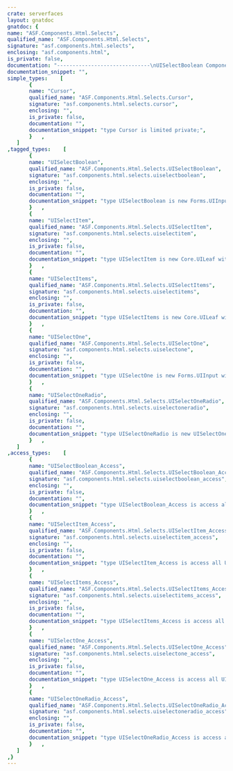 ```yaml
---
crate: serverfaces
layout: gnatdoc
gnatdoc: {
name: "ASF.Components.Html.Selects",
qualified_name: "ASF.Components.Html.Selects",
signature: "asf.components.html.selects",
enclosing: "asf.components.html",
is_private: false,
documentation: "------------------------------\nUISelectBoolean Component\n------------------------------\nThe <b>UISelectBoolean</b> is a component that represents a single boolean value.",
documentation_snippet: "",
simple_types:    [
       {
       name: "Cursor",
       qualified_name: "ASF.Components.Html.Selects.Cursor",
       signature: "asf.components.html.selects.cursor",
       enclosing: "",
       is_private: false,
       documentation: "",
       documentation_snippet: "type Cursor is limited private;",
       }   ,
   ]
,tagged_types:    [
       {
       name: "UISelectBoolean",
       qualified_name: "ASF.Components.Html.Selects.UISelectBoolean",
       signature: "asf.components.html.selects.uiselectboolean",
       enclosing: "",
       is_private: false,
       documentation: "",
       documentation_snippet: "type UISelectBoolean is new Forms.UIInput with private;",
       }   ,
       {
       name: "UISelectItem",
       qualified_name: "ASF.Components.Html.Selects.UISelectItem",
       signature: "asf.components.html.selects.uiselectitem",
       enclosing: "",
       is_private: false,
       documentation: "",
       documentation_snippet: "type UISelectItem is new Core.UILeaf with private;",
       }   ,
       {
       name: "UISelectItems",
       qualified_name: "ASF.Components.Html.Selects.UISelectItems",
       signature: "asf.components.html.selects.uiselectitems",
       enclosing: "",
       is_private: false,
       documentation: "",
       documentation_snippet: "type UISelectItems is new Core.UILeaf with private;",
       }   ,
       {
       name: "UISelectOne",
       qualified_name: "ASF.Components.Html.Selects.UISelectOne",
       signature: "asf.components.html.selects.uiselectone",
       enclosing: "",
       is_private: false,
       documentation: "",
       documentation_snippet: "type UISelectOne is new Forms.UIInput with private;",
       }   ,
       {
       name: "UISelectOneRadio",
       qualified_name: "ASF.Components.Html.Selects.UISelectOneRadio",
       signature: "asf.components.html.selects.uiselectoneradio",
       enclosing: "",
       is_private: false,
       documentation: "",
       documentation_snippet: "type UISelectOneRadio is new UISelectOne with private;",
       }   ,
   ]
,access_types:    [
       {
       name: "UISelectBoolean_Access",
       qualified_name: "ASF.Components.Html.Selects.UISelectBoolean_Access",
       signature: "asf.components.html.selects.uiselectboolean_access",
       enclosing: "",
       is_private: false,
       documentation: "",
       documentation_snippet: "type UISelectBoolean_Access is access all UISelectBoolean'Class;",
       }   ,
       {
       name: "UISelectItem_Access",
       qualified_name: "ASF.Components.Html.Selects.UISelectItem_Access",
       signature: "asf.components.html.selects.uiselectitem_access",
       enclosing: "",
       is_private: false,
       documentation: "",
       documentation_snippet: "type UISelectItem_Access is access all UISelectItem'Class;",
       }   ,
       {
       name: "UISelectItems_Access",
       qualified_name: "ASF.Components.Html.Selects.UISelectItems_Access",
       signature: "asf.components.html.selects.uiselectitems_access",
       enclosing: "",
       is_private: false,
       documentation: "",
       documentation_snippet: "type UISelectItems_Access is access all UISelectItems'Class;",
       }   ,
       {
       name: "UISelectOne_Access",
       qualified_name: "ASF.Components.Html.Selects.UISelectOne_Access",
       signature: "asf.components.html.selects.uiselectone_access",
       enclosing: "",
       is_private: false,
       documentation: "",
       documentation_snippet: "type UISelectOne_Access is access all UISelectOne'Class;",
       }   ,
       {
       name: "UISelectOneRadio_Access",
       qualified_name: "ASF.Components.Html.Selects.UISelectOneRadio_Access",
       signature: "asf.components.html.selects.uiselectoneradio_access",
       enclosing: "",
       is_private: false,
       documentation: "",
       documentation_snippet: "type UISelectOneRadio_Access is access all UISelectOneRadio'Class;",
       }   ,
   ]
,}
---
```

